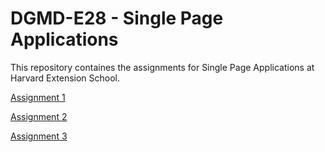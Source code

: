 # DGMD-E28 - Single Page Applications

This repository containes the assignments for Single Page Applications at Harvard Extension School.

[Assignment 1](./assignments/A1/assignment1.html)

[Assignment 2](./assignments/A2/assignment2.html)

[Assignment 3](./assignments/A3/assignment3.html)
